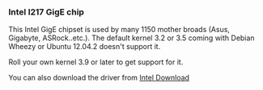 ### Intel I217 GigE chip

This Intel GigE chipset is used by many 1150 mother broads
(Asus, Gigabyte, ASRock..etc.).  The default kernel 3.2 or
3.5 coming with Debian Wheezy or Ubuntu 12.04.2 doesn't
support it.

Roll your own kernel 3.9 or later to get support for it.

You can also download the driver from [Intel Download][0]

[0]: https://downloadcenter.intel.com/Detail_Desc.aspx?DwnldID=15817 "Intel Download Page"
